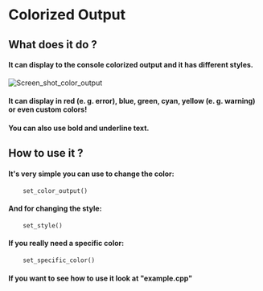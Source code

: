 # Colorized Output
## What does it do ?
#### It can display to the console colorized output and it has different styles.
![Screen_shot_color_output](https://user-images.githubusercontent.com/84326264/154816662-5584001b-031e-448f-9a6b-d0cfa866f17f.png)

#### It can display in red (e. g. error), blue, green, cyan, yellow (e. g. warning) or even custom colors!
#### You can also use **bold** and underline text.

## How to use it ?
#### It's very simple you can use to change the color:
``` 
    set_color_output()
``` 
#### And for changing the style:
```
    set_style()
```
#### If you really need a specific color:
```
    set_specific_color()
```
#### If you want to see how to use it look at "example.cpp"
